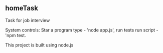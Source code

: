 ## homeTask

Task for job interview

System controls: Star a program type - 'node app.js', run tests run script - 'npm test.

This project is built using node.js
